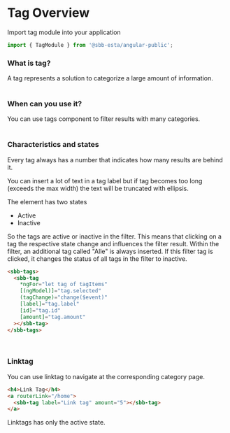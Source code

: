 # Tag Overview

Import tag module into your application

```ts
import { TagModule } from '@sbb-esta/angular-public';
```

### What is tag?

A tag represents a solution to categorize a large amount of information.
<br/>
<br/>

### When can you use it?

You can use tags component to filter results with many categories.
<br/>
<br/>

### Characteristics and states

Every tag always has a number that indicates how many results are behind it.

You can insert a lot of text in a tag label but if tag becomes too long (exceeds the max width) the text will be truncated with ellipsis.

The element has two states

- Active
- Inactive

So the tags are active or inactive in the filter. This means that clicking on a tag the respective state change and influences the filter result.
Within the filter, an additional tag called "Alle" is always inserted. If this filter tag is clicked, it changes the status of all tags in the filter to inactive.

```html
<sbb-tags>
  <sbb-tag
    *ngFor="let tag of tagItems"
    [(ngModel)]="tag.selected"
    (tagChange)="change($event)"
    [label]="tag.label"
    [id]="tag.id"
    [amount]="tag.amount"
  ></sbb-tag>
</sbb-tags>
```

<br/>

### Linktag

You can use linktag to navigate at the corresponding category page.

```html
<h4>Link Tag</h4>
<a routerLink="/home">
  <sbb-tag label="Link tag" amount="5"></sbb-tag>
</a>
```

Linktags has only the active state.
